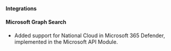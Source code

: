 #### Integrations

#### Microsoft Graph Search

- Added support for National Cloud in Microsoft 365 Defender, implemented in the Microsoft API Module.